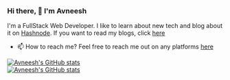 ### Hi there, 👋  I'm Avneesh
I'm a FullStack Web Developer.
I like to learn about new tech and blog about it on [Hashnode](https://hashnode.com/). If you want to read my blogs, click [here](https://avneesh0612.hashnode.dev/)

* 📫 How to reach me?
Feel free to reach me out on any platforms [here](https://avneesh-links.vercel.app)

[![Avneesh's GitHub stats](https://github-readme-stats.vercel.app/api?username=avneesh0612&count_private=true&theme=dracula)](https://github.com/avneesh0612)<br />
[![Avneesh's GitHub stats](https://github-readme-stats.vercel.app/api/top-langs/?username=avneesh0612&theme=dracula&layout=compact)](https://github.com/avneesh0612)